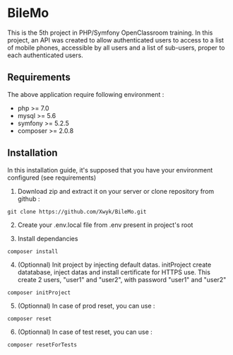 # BileMo

This is the 5th project in PHP/Symfony OpenClassroom training.
In this project, an API was created to allow authenticated users to access to a list of mobile phones, accessible by all users and a list of sub-users, proper to each authenticated users.

## Requirements

The above application require following environment :
  - php >= 7.0
  - mysql >= 5.6
  - symfony >= 5.2.5
  - composer >= 2.0.8

## Installation

In this installation guide, it's supposed that you have your environment configured (see requirements)
 1. Download zip and extract it on your server or clone repository from github :
```alpha
git clone https://github.com/Xwyk/BileMo.git
```
 2. Create your .env.local file from .env present in project's root

 3. Install dependancies
```
composer install
```

 4. (Optionnal) Init project by injecting default datas. initProject create datatabase, inject datas and install certificate for HTTPS use.
   This create 2 users, "user1" and "user2", with password "user1" and "user2"
```
composer initProject
```
 5. (Optionnal) In case of prod reset, you can use :
```
composer reset
```
 6. (Optionnal) In case of test reset, you can use :
```
composer resetForTests
```